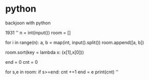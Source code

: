 # python

backjoon with python

1931
''
n = int(input())
room = []

for i in range(n):
    a, b = map(int, input().split())
    room.append([a, b])

room.sort(key = lambda x: (x[1],x[0]))

end = 0
cnt = 0

for s,e in room:
    if s>=end:
        cnt +=1
        end = e
print(cnt)
''
